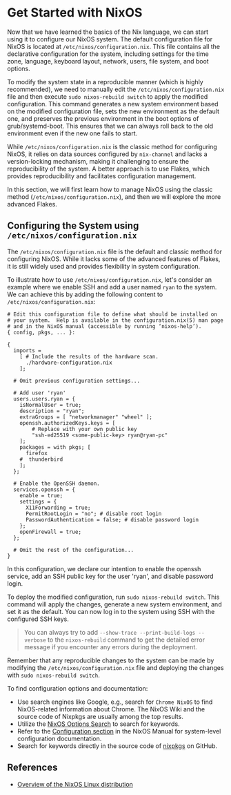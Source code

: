 # Get Started with NixOS

Now that we have learned the basics of the Nix language, we can start using it to configure our NixOS system. The default configuration file for NixOS is located at `/etc/nixos/configuration.nix`. This file contains all the declarative configuration for the system, including settings for the time zone, language, keyboard layout, network, users, file system, and boot options.

To modify the system state in a reproducible manner (which is highly recommended), we need to manually edit the `/etc/nixos/configuration.nix` file and then execute `sudo nixos-rebuild switch` to apply the modified configuration. This command generates a new system environment based on the modified configuration file, sets the new environment as the default one, and preserves the previous environment in the boot options of grub/systemd-boot. This ensures that we can always roll back to the old environment even if the new one fails to start.

While `/etc/nixos/configuration.nix` is the classic method for configuring NixOS, it relies on data sources configured by `nix-channel` and lacks a version-locking mechanism, making it challenging to ensure the reproducibility of the system. A better approach is to use Flakes, which provides reproducibility and facilitates configuration management.

In this section, we will first learn how to manage NixOS using the classic method (`/etc/nixos/configuration.nix`), and then we will explore the more advanced Flakes.

## Configuring the System using `/etc/nixos/configuration.nix`

The `/etc/nixos/configuration.nix` file is the default and classic method for configuring NixOS. While it lacks some of the advanced features of Flakes, it is still widely used and provides flexibility in system configuration.

To illustrate how to use `/etc/nixos/configuration.nix`, let's consider an example where we enable SSH and add a user named `ryan` to the system. We can achieve this by adding the following content to `/etc/nixos/configuration.nix`:

```nix{14-38}
# Edit this configuration file to define what should be installed on
# your system.  Help is available in the configuration.nix(5) man page
# and in the NixOS manual (accessible by running ‘nixos-help’).
{ config, pkgs, ... }:

{
  imports =
    [ # Include the results of the hardware scan.
      ./hardware-configuration.nix
    ];

  # Omit previous configuration settings...

  # Add user 'ryan'
  users.users.ryan = {
    isNormalUser = true;
    description = "ryan";
    extraGroups = [ "networkmanager" "wheel" ];
    openssh.authorizedKeys.keys = [
        # Replace with your own public key
        "ssh-ed25519 <some-public-key> ryan@ryan-pc"
    ];
    packages = with pkgs; [
      firefox
    #  thunderbird
    ];
  };

  # Enable the OpenSSH daemon.
  services.openssh = {
    enable = true;
    settings = {
      X11Forwarding = true;
      PermitRootLogin = "no"; # disable root login
      PasswordAuthentication = false; # disable password login
    };
    openFirewall = true;
  };

  # Omit the rest of the configuration...
}
```

In this configuration, we declare our intention to enable the openssh service, add an SSH public key for the user 'ryan', and disable password login.

To deploy the modified configuration, run `sudo nixos-rebuild switch`. This command will apply the changes, generate a new system environment, and set it as the default. You can now log in to the system using SSH with the configured SSH keys.

> You can always try to add `--show-trace --print-build-logs --verbose` to the `nixos-rebuild` command to get the detailed error message if you encounter any errors during the deployment.

Remember that any reproducible changes to the system can be made by modifying the `/etc/nixos/configuration.nix` file and deploying the changes with `sudo nixos-rebuild switch`.

To find configuration options and documentation:

- Use search engines like Google, e.g., search for `Chrome NixOS` to find NixOS-related information about Chrome. The NixOS Wiki and the source code of Nixpkgs are usually among the top results.
- Utilize the [NixOS Options Search](https://search.nixos.org/options) to search for keywords.
- Refer to the [Configuration section](https://nixos.org/manual/nixos/unstable/index.html#ch-configuration) in the NixOS Manual for system-level configuration documentation.
- Search for keywords directly in the source code of [nixpkgs](https://github.com/NixOS/nixpkgs) on GitHub.

## References

- [Overview of the NixOS Linux distribution](https://nixos.wiki/wiki/Overview_of_the_NixOS_Linux_distribution)
